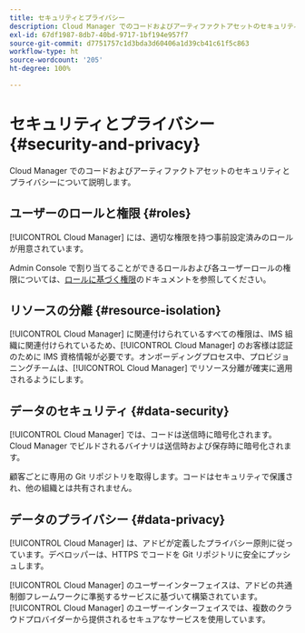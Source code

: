 ```yaml
---
title: セキュリティとプライバシー
description: Cloud Manager でのコードおよびアーティファクトアセットのセキュリティとプライバシーについて説明します。
exl-id: 67df1987-8db7-40bd-9717-1bf194e957f7
source-git-commit: d7751757c1d3bda3d60406a1d39cb41c61f5c863
workflow-type: ht
source-wordcount: '205'
ht-degree: 100%

---
```



# セキュリティとプライバシー {#security-and-privacy}

Cloud Manager でのコードおよびアーティファクトアセットのセキュリティとプライバシーについて説明します。

## ユーザーのロールと権限 {#roles}

[!UICONTROL Cloud Manager] には、適切な権限を持つ事前設定済みのロールが用意されています。

Admin Console で割り当てることができるロールおよび各ユーザーロールの権限については、[ロールに基づく権限](/help/requirements/role-based-permissions.md)のドキュメントを参照してください。

## リソースの分離 {#resource-isolation}

[!UICONTROL Cloud Manager] に関連付けられているすべての権限は、IMS 組織に関連付けられているため、[!UICONTROL Cloud Manager] のお客様は認証のために IMS 資格情報が必要です。オンボーディングプロセス中、プロビジョニングチームは、[!UICONTROL Cloud Manager] でリソース分離が確実に適用されるようにします。

## データのセキュリティ {#data-security}

[!UICONTROL Cloud Manager] では、コードは送信時に暗号化されます。Cloud Manager でビルドされるバイナリは送信時および保存時に暗号化されます。

顧客ごとに専用の Git リポジトリを取得します。コードはセキュリティで保護され、他の組織とは共有されません。

## データのプライバシー {#data-privacy}

[!UICONTROL Cloud Manager] は、アドビが定義したプライバシー原則に従っています。デベロッパーは、HTTPS でコードを Git リポジトリに安全にプッシュします。

[!UICONTROL Cloud Manager] のユーザーインターフェイスは、アドビの共通制御フレームワークに準拠するサービスに基づいて構築されています。[!UICONTROL Cloud Manager] のユーザーインターフェイスでは、複数のクラウドプロバイダーから提供されるセキュアなサービスを使用しています。
